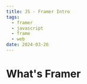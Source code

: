 ```yaml
---
title: JS - Framer Intro
tags:
  - framer
  - javascript
  - frame
  - web
date: 2024-03-26
---
```

# What's Framer

